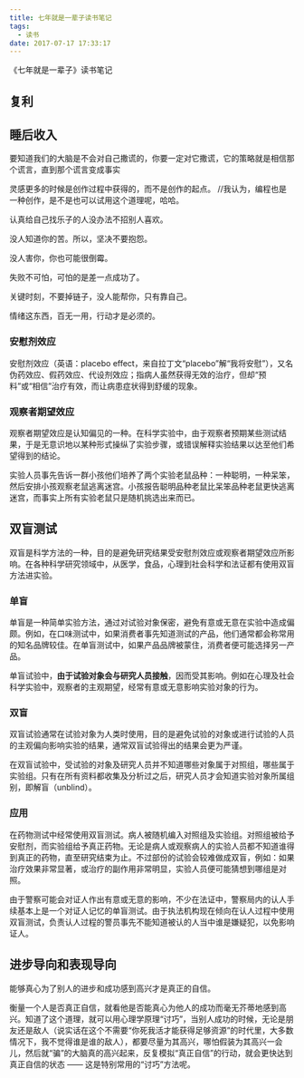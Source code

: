 ```yaml
---
title: 七年就是一辈子读书笔记
tags:
  - 读书
date: 2017-07-17 17:33:17
---
```


《七年就是一辈子》读书笔记<!--more-->
## 复利
## 睡后收入
要知道我们的大脑是不会对自己撒谎的，你要一定对它撒谎，它的策略就是相信那个谎言，直到那个谎言变成事实

灵感更多的时候是创作过程中获得的，而不是创作的起点。  //我认为，编程也是一种创作，是不是也可以试用这个道理呢，哈哈。

认真给自己找乐子的人没办法不招别人喜欢。

没人知道你的苦。所以，坚决不要抱怨。

没人害你，你也可能很倒霉。

失败不可怕，可怕的是差一点成功了。

关键时刻，不要掉链子，没人能帮你，只有靠自己。

情绪这东西，百无一用，行动才是必须的。


### 安慰剂效应
安慰剂效应（英语：placebo effect，来自拉丁文“placebo”解“我将安慰”），又名伪药效应、假药效应、代设剂效应；指病人虽然获得无效的治疗，但却“预料”或“相信”治疗有效，而让病患症状得到舒缓的现象。


### 观察者期望效应
观察者期望效应是认知偏见的一种。在科学实验中，由于观察者预期某些测试结果，于是无意识地以某种形式操纵了实验步骤，或错误解释实验结果以达至他们希望得到的结论。

实验人员事先告诉一群小孩他们培养了两个实验老鼠品种：一种聪明，一种呆笨，然后安排小孩观察老鼠逃离迷宫。小孩报告聪明品种老鼠比呆笨品种老鼠更快逃离迷宫，而事实上所有实验老鼠只是随机挑选出来而已。


## 双盲测试
双盲是科学方法的一种，目的是避免研究结果受安慰剂效应或观察者期望效应所影响。在各种科学研究领域中，从医学，食品，心理到社会科学和法证都有使用双盲方法进实验。

### 单盲
单盲是一种简单实验方法，通过对试验对象保密，避免有意或无意在实验中造成偏颇。例如，在口味测试中，如果消费者事先知道测试的产品，他们通常都会称常用的知名品牌较佳。在单盲测试中，如果产品品牌被蒙住，消费者便可能选择另一产品。

单盲试验中，**由于试验对象会与研究人员接触**，因而受其影响。例如在心理及社会科学实验中，观察者的主观期望，经常有意或无意影响实验对象的行为。

### 双盲

双盲试验通常在试验对象为人类时使用，目的是避免试验的对象或进行试验的人员的主观偏向影响实验的结果，通常双盲试验得出的结果会更为严谨。

在双盲试验中，受试验的对象及研究人员并不知道哪些对象属于对照组，哪些属于实验组。只有在所有资料都收集及分析过之后，研究人员才会知道实验对象所属组别，即解盲（unblind）。

### 应用
在药物测试中经常使用双盲测试。病人被随机编入对照组及实验组。对照组被给予安慰剂，而实验组给予真正药物。无论是病人或观察病人的实验人员都不知道谁得到真正的药物，直至研究结束为止。不过部份的试验会较难做成双盲，例如：如果治疗效果非常显著，或治疗的副作用非常明显，实验人员便可能猜想到哪组是对照。

由于警察可能会对证人作出有意或无意的影响，不少在法证中，警察局内的认人手续基本上是一个对证人记忆的单盲测试。由于执法机构现在倾向在认人过程中使用双盲测试，负责认人过程的警员事先不能知道被认的人当中谁是嫌疑犯，以免影响证人。


## 进步导向和表现导向

能够真心为了别人的进步和成功感到高兴才是真正的自信。

衡量一个人是否真正自信，就看他是否能真心为他人的成功而毫无芥蒂地感到高兴。知道了这个道理，就可以用心理学原理“讨巧”，当别人成功的时候，无论是朋友还是敌人（说实话在这个不需要“你死我活才能获得足够资源”的时代里，大多数情况下，我不觉得谁是谁的敌人），都要尽量为其高兴，哪怕假装为其高兴一会儿，然后就“骗”的大脑真的高兴起来，反复模拟“真正自信”的行动，就会更快达到真正自信的状态 —— 这是特别常用的“讨巧”方法呢。
